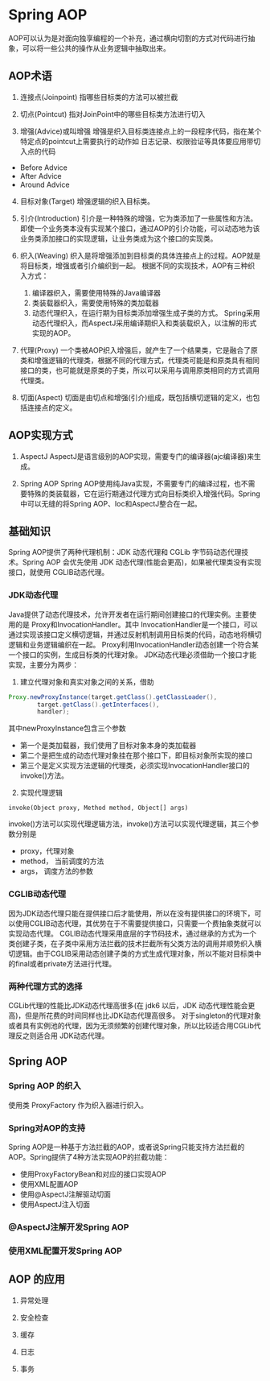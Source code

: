 # Spring AOP
AOP可以认为是对面向独享编程的一个补充，通过横向切割的方式对代码进行抽象，可以将一些公共的操作从业务逻辑中抽取出来。

## AOP术语
1. 连接点(Joinpoint)
指哪些目标类的方法可以被拦截

2. 切点(Pointcut)
指对JoinPoint中的哪些目标类方法进行切入

3. 增强(Advice)或叫增强
增强是织入目标类连接点上的一段程序代码，指在某个特定点的pointcut上需要执行的动作如
日志记录、权限验证等具体要应用带切入点的代码
* Before Advice
* After Advice
* Around Advice   

4. 目标对象(Target)
增强逻辑的织入目标类。

5. 引介(Introduction)
引介是一种特殊的增强，它为类添加了一些属性和方法。即使一个业务类本没有实现某个接口，通过AOP的引介功能，可以动态地为该业务类添加接口的实现逻辑，让业务类成为这个接口的实现类。

6. 织入(Weaving)
织入是将增强添加到目标类的具体连接点上的过程。AOP就是将目标类，增强或者引介编织到一起。
根据不同的实现技术，AOP有三种织入方式：
    1. 编译器织入，需要使用特殊的Java编译器
    2. 类装载器织入，需要使用特殊的类加载器
    3. 动态代理织入，在运行期为目标类添加增强生成子类的方式。
Spring采用动态代理织入，而AspectJ采用编译期织入和类装载织入，以注解的形式实现的AOP。

7. 代理(Proxy)
一个类被AOP织入增强后，就产生了一个结果类，它是融合了原类和增强逻辑的代理类，根据不同的代理方式，代理类可能是和原类具有相同接口的类，也可能就是原类的子类，所以可以采用与调用原类相同的方式调用代理类。

8. 切面(Aspect)
切面是由切点和增强(引介)组成，既包括横切逻辑的定义，也包括连接点的定义。

## AOP实现方式
1. AspectJ
AspectJ是语言级别的AOP实现，需要专门的编译器(ajc编译器)来生成。

2. Spring AOP
Spring AOP使用纯Java实现，不需要专门的编译过程，也不需要特殊的类装载器，它在运行期通过代理方式向目标类织入增强代码。Spring中可以无缝的将Spring AOP、Ioc和AspectJ整合在一起。

## 基础知识
Spring AOP提供了两种代理机制：JDK 动态代理和 CGLib 字节码动态代理技术。Spring AOP 会优先使用 JDK 动态代理(性能会更高)，如果被代理类没有实现接口，就使用 CGLIB动态代理。
### JDK动态代理
Java提供了动态代理技术，允许开发者在运行期间创建接口的代理实例。主要使用的是 Proxy和InvocationHandler。其中
InvocationHandler是一个接口，可以通过实现该接口定义横切逻辑，并通过反射机制调用目标类的代码，动态地将横切逻辑和业务逻辑编织在一起。
Proxy利用InvocationHandler动态创建一个符合某一个接口的实例，生成目标类的代理对象。
JDK动态代理必须借助一个接口才能实现，主要分为两步：
1. 建立代理对象和真实对象之间的关系，借助
```Java
Proxy.newProxyInstance(target.getClass().getClassLoader(),
        target.getClass().getInterfaces(),
        handler);
```
其中newProxyInstance包含三个参数
* 第一个是类加载器，我们使用了目标对象本身的类加载器
* 第二个是把生成的动态代理对象挂在那个接口下，即目标对象所实现的接口
* 第三个是定义实现方法逻辑的代理类，必须实现InvocationHandler接口的invoke()方法。
2. 实现代理逻辑
```
invoke(Object proxy, Method method, Object[] args)
```
invoke()方法可以实现代理逻辑方法，invoke()方法可以实现代理逻辑，其三个参数分别是
* proxy，代理对象
* method， 当前调度的方法
* args， 调度方法的参数

### CGLIB动态代理
因为JDK动态代理只能在提供接口后才能使用，所以在没有提供接口的环境下，可以使用CGLIB动态代理，其优势在于不需要提供接口，只需要一个费抽象类就可以实现动态代理。
CGLIB动态代理采用底层的字节码技术，通过继承的方式为一个类创建子类，在子类中采用方法拦截的技术拦截所有父类方法的调用并顺势织入横切逻辑。由于CGLIB采用动态创建子类的方式生成代理对象，所以不能对目标类中的final或者private方法进行代理。

### 两种代理方式的选择
CGLib代理的性能比JDK动态代理高很多(在 jdk6 以后，JDK 动态代理性能会更高)，但是所花费的时间同样也比JDK动态代理高很多。
对于singleton的代理对象或者具有实例池的代理，因为无须频繁的创建代理对象，所以比较适合用CGLib代理反之则适合用
JDK动态代理。

## Spring AOP
### Spring AOP 的织入
使用类 ProxyFactory 作为织入器进行织入。

### Spring对AOP的支持
Spring AOP是一种基于方法拦截的AOP，或者说Spring只能支持方法拦截的AOP。Spring提供了4种方法实现AOP的拦截功能：
* 使用ProxyFactoryBean和对应的接口实现AOP
* 使用XML配置AOP
* 使用@AspectJ注解驱动切面
* 使用AspectJ注入切面

### @AspectJ注解开发Spring AOP


### 使用XML配置开发Spring AOP

## AOP 的应用
1. 异常处理

2. 安全检查

3. 缓存

4. 日志

5. 事务


















